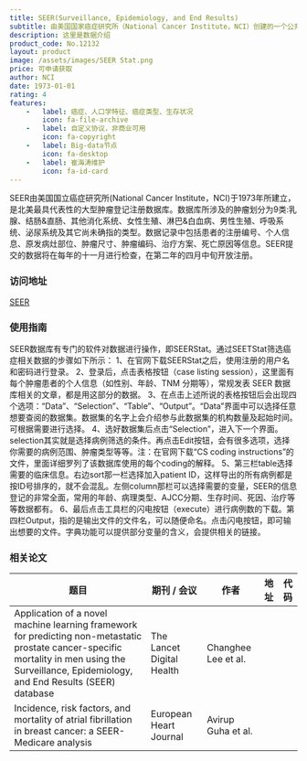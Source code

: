 ```yaml
---
title: SEER(Surveillance, Epidemiology, and End Results)
subtitle: 由美国国家癌症研究所（National Cancer Institute，NCI）创建的一个公共数据库和研究资源
description: 这里是数据介绍
product_code: No.12132
layout: product
image: /assets/images/SEER Stat.png
price: 可申请获取
author: NCI
date: 1973-01-01
rating: 4
features:
    -   label: 癌症、人口学特征、癌症类型、生存状况
        icon: fa-file-archive
    -   label: 自定义协议，非商业可用
        icon: fa-copyright
    -   label: Big-data节点
        icon: fa-desktop
    -   label: 崔海涛维护
        icon: fa-id-card
---
```


SEER由美国国立癌症研究所(National Cancer Institute，NCI)于1973年所建立，是北美最具代表性的大型肿瘤登记注册数据库。数据库所涉及的肿瘤划分为9类:乳腺、结肠&直肠、其他消化系统、女性生殖、淋巴&白血病、男性生殖、呼吸系统、泌尿系统及其它尚未确指的类型。数据记录中包括患者的注册编号、个人信息、原发病灶部位、肿瘤尺寸、肿瘤编码、治疗方案、死亡原因等信息。SEER提交的数据将在每年的十一月进行检查，在第二年的四月中旬开放注册。

### 访问地址

[SEER](https://seer.cancer.gov/)

### 使用指南

SEER数据库有专门的软件对数据进行操作，即SEERStat。通过SEETStat筛选癌症相关数据的步骤如下所示：
1、在官网下载SEERStat之后，使用注册的用户名和密码进行登录。
2、登录后，点击表格按钮（case listing session），这里面有每个肿瘤患者的个人信息（如性别、年龄、TNM 分期等），常规发表 SEER 数据库相关的文章，都是用这部分的数据。
3、在点击上述所说的表格按钮后会出现四个选项：“Data”、“Selection”、“Table”、“Output”。“Data”界面中可以选择任意想要查阅的数据集。数据集的名字上会介绍参与此数据集的机构数量及起始时间。可根据需要进行选择。
4、选好数据集后点击“Selection”，进入下一个界面。selection其实就是选择病例筛选的条件。再点击Edit按钮，会有很多选项，选择你需要的病例范围、肿瘤类型等等。注：在官网下载“CS coding instructions”的文件，里面详细罗列了该数据库使用的每个coding的解释。
5、第三栏table选择需要的临床信息。右边sort那一栏选择加入patient ID，这样导出的所有病例都是按ID号排序的，就不会混乱。左侧column那栏可以选择需要的变量，SEER的信息登记的非常全面，常用的年龄、病理类型、AJCC分期、生存时间、死因、治疗等等数据都有。
6、最后点击工具栏的闪电按钮（execute）进行病例数的下载。第四栏Output，指的是输出文件的文件名，可以随便命名。点击闪电按钮，即可输出想要的文件。字典功能可以提供部分变量的含义，会提供相关的链接。

### 相关论文

| 题目   | 期刊 / 会议     | 作者  | 地址 | 代码                                                     |
|------|--------|-----|----|--------------------------------------------------------|
| Application of a novel machine learning framework for predicting non-metastatic prostate cancer-specific mortality in men using the Surveillance, Epidemiology, and End Results (SEER) database | The Lancet Digital Health | Changhee Lee et al. |  [<i class="fa-solid fa-file"/>](https://www.thelancet.com/journals/landig/article/PIIS2589-7500(20)30314-9/fulltext)  | 
| Incidence, risk factors, and mortality of atrial fibrillation in breast cancer: a SEER-Medicare analysis | European Heart Journal | Avirup Guha et al. |  [<i class="fa-solid fa-file"/>](https://academic.oup.com/eurheartj/article/43/4/300/6427396#google_vignette)  |  
